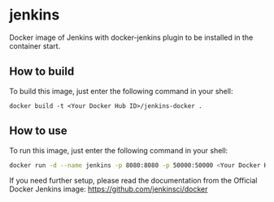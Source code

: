 # jenkins
Docker image of Jenkins with docker-jenkins plugin to be installed in the container start.

## How to build
To build this image, just enter the following command in your shell:

```{bash}
docker build -t <Your Docker Hub ID>/jenkins-docker .
```

## How to use
To run this image, just enter the following command in your shell:

```bash
docker run -d --name jenkins -p 8080:8080 -p 50000:50000 <Your Docker Hub ID>/jenkins-docker
```

If you need further setup, please read the documentation from the Official Docker Jenkins image: https://github.com/jenkinsci/docker
